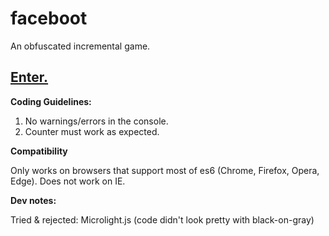 # faceboot
An obfuscated incremental game.

## [Enter.](https://mwufi.github.io/faceboot/button/)

**Coding Guidelines:**

1. No warnings/errors in the console.
2. Counter must work as expected.

**Compatibility**

Only works on browsers that support most of es6 (Chrome, Firefox, Opera, Edge). Does not work on IE.

**Dev notes:**

Tried & rejected: Microlight.js (code didn't look pretty with black-on-gray)